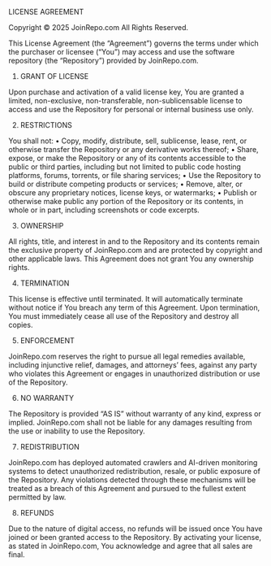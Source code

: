 LICENSE AGREEMENT

Copyright © 2025 JoinRepo.com
All Rights Reserved.

This License Agreement (the “Agreement”) governs the terms under which the purchaser or licensee (“You”) may access and use the software repository (the “Repository”) provided by JoinRepo.com.

1. GRANT OF LICENSE

Upon purchase and activation of a valid license key, You are granted a limited, non-exclusive, non-transferable, non-sublicensable license to access and use the Repository for personal or internal business use only.

2. RESTRICTIONS

You shall not:
• Copy, modify, distribute, sell, sublicense, lease, rent, or otherwise transfer the Repository or any derivative works thereof;
• Share, expose, or make the Repository or any of its contents accessible to the public or third parties, including but not limited to public code hosting platforms, forums, torrents, or file sharing services;
• Use the Repository to build or distribute competing products or services;
• Remove, alter, or obscure any proprietary notices, license keys, or watermarks;
• Publish or otherwise make public any portion of the Repository or its contents, in whole or in part, including screenshots or code excerpts.

3. OWNERSHIP

All rights, title, and interest in and to the Repository and its contents remain the exclusive property of JoinRepo.com and are protected by copyright and other applicable laws. This Agreement does not grant You any ownership rights.

4. TERMINATION

This license is effective until terminated. It will automatically terminate without notice if You breach any term of this Agreement. Upon termination, You must immediately cease all use of the Repository and destroy all copies.

5. ENFORCEMENT

JoinRepo.com reserves the right to pursue all legal remedies available, including injunctive relief, damages, and attorneys’ fees, against any party who violates this Agreement or engages in unauthorized distribution or use of the Repository.

6. NO WARRANTY

The Repository is provided “AS IS” without warranty of any kind, express or implied. JoinRepo.com shall not be liable for any damages resulting from the use or inability to use the Repository.

7. REDISTRIBUTION

JoinRepo.com has deployed automated crawlers and AI-driven monitoring systems to detect unauthorized redistribution, resale, or public exposure of the Repository. Any violations detected through these mechanisms will be treated as a breach of this Agreement and pursued to the fullest extent permitted by law.

8. REFUNDS

Due to the nature of digital access, no refunds will be issued once You have joined or been granted access to the Repository. By activating your license, as stated in JoinRepo.com, You acknowledge and agree that all sales are final.
